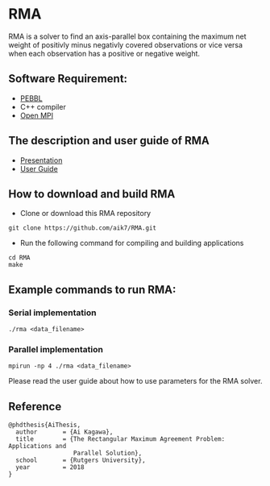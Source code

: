 # RMA

RMA is a solver to find an axis-parallel box containing the maximum net
weight of positivly minus negativly covered observations or vice versa
when each observation has a positive or negative weight. 

## Software Requirement:
* [PEBBL](https://software.sandia.gov/trac/acro/wiki/Example/Building/acro-pebbl)
* C++ compiler
* [Open MPI](https://www.open-mpi.org/)

## The description and user guide of RMA
* [Presentation](https://github.com/aik7/RMA/blob/master/RMA_slides.pdf)
* [User Guide](https://github.com/aik7/RMA/blob/master/RMA_user_guide.pdf)

## How to download and build RMA

* Clone or download this RMA repository
```
git clone https://github.com/aik7/RMA.git
```
* Run the following command for compiling and building applications
```
cd RMA
make
```

## Example commands to run RMA:

### Serial implementation
```
./rma <data_filename>
```

### Parallel implementation
```
mpirun -np 4 ./rma <data_filename>
```

Please read the user guide about how to use parameters for the RMA solver.

## Reference

```
@phdthesis{AiThesis,
  author       = {Ai Kagawa}, 
  title        = {The Rectangular Maximum Agreement Problem: Applications and 
                  Parallel Solution},
  school       = {Rutgers University},
  year         = 2018
}
```
